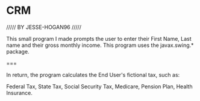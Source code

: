 CRM
===
/////         BY JESSE-HOGAN96          /////

This small program I made prompts the user to enter their First Name, Last name and their gross monthly income. This program uses the javax.swing.* package.

===

In return, the program calculates the End User's fictional tax, such as:

Federal Tax, State Tax, Social Security Tax, Medicare, Pension Plan, Health Insurance.
    
